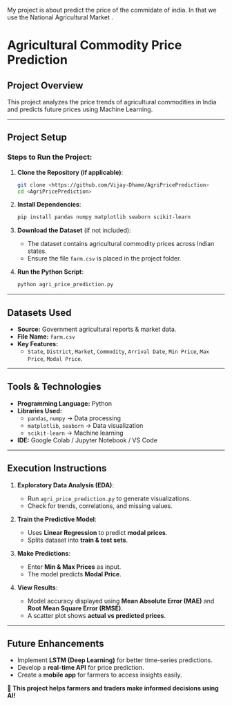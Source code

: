 My project is about predict the price of the commidate of india. In that we use the National Agricultural Market .
# Agricultural Commodity Price Prediction

## **Project Overview**
This project analyzes the price trends of agricultural commodities in India and predicts future prices using Machine Learning.

---

## **Project Setup**
### Steps to Run the Project:
1. **Clone the Repository (if applicable)**:
   ```bash
   git clone <https://github.com/Vijay-Dhame/AgriPricePrediction>
   cd <AgriPricePrediction>
   ```
2. **Install Dependencies**:
   ```bash
   pip install pandas numpy matplotlib seaborn scikit-learn
   ```
3. **Download the Dataset** (if not included):
   - The dataset contains agricultural commodity prices across Indian states.
   - Ensure the file `farm.csv` is placed in the project folder.

4. **Run the Python Script**:
   ```bash
   python agri_price_prediction.py
   ```

---

## **Datasets Used**
- **Source:** Government agricultural reports & market data.
- **File Name:** `farm.csv`
- **Key Features:**
  - `State`, `District`, `Market`, `Commodity`, `Arrival Date`, `Min Price`, `Max Price`, `Modal Price`.

---

## **Tools & Technologies**
- **Programming Language:** Python
- **Libraries Used:**
  - `pandas`, `numpy` → Data processing
  - `matplotlib`, `seaborn` → Data visualization
  - `scikit-learn` → Machine learning
- **IDE:** Google Colab / Jupyter Notebook / VS Code

---

## **Execution Instructions**
1. **Exploratory Data Analysis (EDA)**:
   - Run `agri_price_prediction.py` to generate visualizations.
   - Check for trends, correlations, and missing values.

2. **Train the Predictive Model**:
   - Uses **Linear Regression** to predict **modal prices**.
   - Splits dataset into **train & test sets**.

3. **Make Predictions**:
   - Enter **Min & Max Prices** as input.
   - The model predicts **Modal Price**.

4. **View Results**:
   - Model accuracy displayed using **Mean Absolute Error (MAE)** and **Root Mean Square Error (RMSE)**.
   - A scatter plot shows **actual vs predicted prices**.

---

## **Future Enhancements**
- Implement **LSTM (Deep Learning)** for better time-series predictions.
- Develop a **real-time API** for price prediction.
- Create a **mobile app** for farmers to access insights easily.

**🚀 This project helps farmers and traders make informed decisions using AI!**


